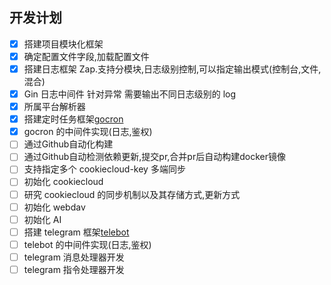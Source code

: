 ## 开发计划

-   [x] 搭建项目模块化框架
-   [x] 确定配置文件字段,加载配置文件
-   [x] 搭建日志框架 Zap.支持分模块,日志级别控制,可以指定输出模式(控制台,文件,混合)
-   [x] Gin 日志中间件 针对异常 需要输出不同日志级别的 log
-   [x] 所属平台解析器
-   [x] 搭建定时任务框架[gocron](https://github.com/go-co-op/gocron)
-   [x] gocron 的中间件实现(日志,鉴权)
-   [ ] 通过Github自动化构建
-   [ ] 通过Github自动检测依赖更新,提交pr,合并pr后自动构建docker镜像
-   [ ] 支持指定多个 cookiecloud-key 多端同步
-   [ ] 初始化 cookiecloud
-   [ ] 研究 cookiecloud 的同步机制以及其存储方式,更新方式
-   [ ] 初始化 webdav
-   [ ] 初始化 AI
-   [ ] 搭建 telegram 框架[telebot](https://github.com/tucnak/telebot)
-   [ ] telebot 的中间件实现(日志,鉴权)
-   [ ] telegram 消息处理器开发
-   [ ] telegram 指令处理器开发
